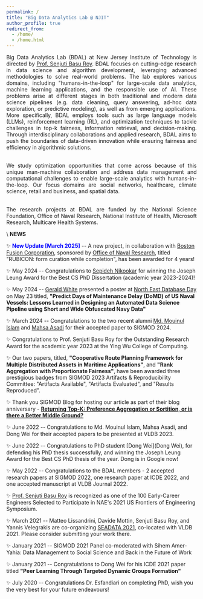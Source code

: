 ```yaml
---
permalink: /
title: "Big Data Analytics Lab @ NJIT"
author_profile: true
redirect_from: 
  - /home/
  - /home.html
---
```


<div style="text-align: justify;">
Big Data Analytics Lab (BDAL) at New Jersey Institute of Technology is directed by <a href="https://web.njit.edu/~senjutib/index.html">Prof. Senjuti Basu Roy</a>. BDAL focuses on cutting-edge research in data science and algorithm development, leveraging advanced methodologies to solve real-world problems. The lab explores various domains, including "humans-in-the-loop" for large-scale data analytics, machine learning applications, and the responsible use of AI. These problems arise at different stages in both traditional and modern data science pipelines (e.g. data cleaning, query answering, ad-hoc data exploration, or predictive modeling), as well as from emerging applications. More specifically, BDAL employs tools such as large language models (LLMs), reinforcement learning (RL), and optimization techniques to tackle challenges in top-k fairness, information retrieval, and decision-making. Through interdisciplinary collaborations and applied research, BDAL aims to push the boundaries of data-driven innovation while ensuring fairness and efficiency in algorithmic solutions.<br><br>

We study optimization opportunities that come across because of this unique man-machine collaboration and address data management and computational challenges to enable large-scale analytics with humans-in-the-loop.  Our focus domains are social networks, healthcare, climate science, retail and business, and spatial data. <br><br>

The research projects at BDAL are funded by the National Science Foundation, Office of Naval Research, National Institute of Health, Microsoft Research, Multicare Health Systems.
</div>


\\
**NEWS**

✨ <span style="font-weight: bold; color: blue;">New Update [March 2025]</span> -- A new project, in collaboration with [Boston Fusion Corporation](https://bostonfusion.com/), sponsored by [Office of Naval Research](https://www.onr.navy.mil/), titled "RUBICON: form curation while completion", has been awarded for 4 years!

✨ May 2024 -- Congratulations to [Sepideh Nikookar](https://www.linkedin.com/in/sepideh-nikookar/) for winning the Joseph Leung Award for the Best CS PhD Dissertation (academic year 2023-2024)!

✨ May 2024 -- [Gerald White](https://geraldkwhite.com/) presented a poster at [North East Database Day](https://bu-disc.github.io/nedbday/2024/#posters) on May 23 titled, __"Predict Days of Maintenance Delay (DoMD) of US Naval Vessels: Lessons Learned in Designing an Automated Data Science Pipeline using Short and Wide Obfuscated Navy Data"__

✨ March 2024 -- Congratulations to the two recent alumni [Md. Mouinul Islam](https://www.linkedin.com/in/md-mouinul-islam-92607385/) and [Mahsa Asadi](https://www.linkedin.com/in/mahsa-asadi8/) for their accepted paper to SIGMOD 2024.

✨ Congratulations to Prof. Senjuti Basu Roy for the Outstanding Research Award for the academic year 2023 at the Ying Wu College of Computing.

✨ Our two papers, titled, __"Cooperative Route Planning Framework for Multiple Distributed Assets in Maritime Applications"__, and __"Rank Aggregation with Proportionate Fairness"__, have been awarded three prestigious badges from SIGMOD 2023 Artifacts & Reproducibility Committee: "Artifacts Available", "Artifacts Evaluated", and "Results Reproduced".

✨ Thank you SIGMOD Blog for hosting our article as part of their blog anniversary - [__Returning Top-K: Preference Aggregation or Sortition, or is there a Better Middle Ground?__](https://wp.sigmod.org/?p=3564)

✨ June 2022 -- Congratulations to Md. Mouinul Islam, Mahsa Asadi, and Dong Wei for their accepted papers to be presented at VLDB 2023.

✨ June 2022 -- Congratulations to PhD student [Dong Wei](Dong Wei), for defending his PhD thesis successfully, and winning the Joseph Leung Award for the Best CS PhD thesis of the year. Dong is in Google now!

✨ May 2022 -- Congratulations to the BDAL members - 2 accepted research papers at SIGMOD 2022, one research paper at ICDE 2022, and one accepted manuscript at VLDB Journal 2022.

✨ [Prof. Senjuti Basu Roy](https://web.njit.edu/~senjutib/index.html) is recognized as one of the 100 Early-Career Engineers Selected to Participate in NAE's 2021 US Frontiers of Engineering Symposium.

✨ March 2021 -- Matteo Lissandrini, Davide Mottin, Senjuti Basu Roy, and Yannis Velegrakis are co-organizing [SEADATA 2021](https://sea-data.ml/), co-located with VLDB 2021. Please consider submitting your work there.

✨ January 2021 -- SIGMOD 2021 Panel co-moderated with Sihem Amer-Yahia: Data Management to Social Science and Back in the Future of Work

✨ January 2021 -- Congratulations to Dong Wei for his ICDE 2021 paper titled __"Peer Learning Through Targeted Dynamic Groups Formation"__

✨ July 2020 -- Congratulations Dr. Esfandiari on completing PhD, wish you the very best for your future endeavours!


